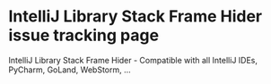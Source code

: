 # IntelliJ Library Stack Frame Hider issue tracking page
IntelliJ Library Stack Frame Hider  - Compatible with all IntelliJ IDEs, PyCharm, GoLand, WebStorm, ...
